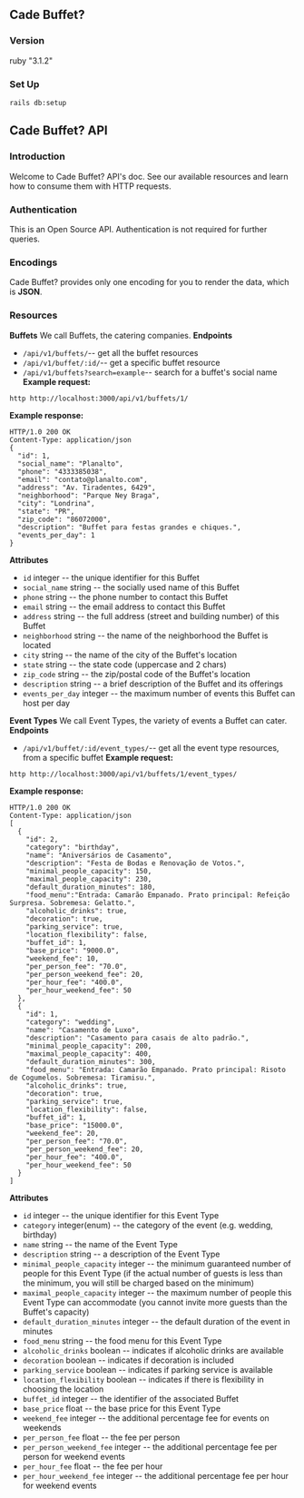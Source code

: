 ## Cade Buffet?
### Version
ruby "3.1.2"
### Set Up
```
rails db:setup
```
## Cade Buffet? API
### Introduction
Welcome to Cade Buffet? API's doc.
See our available resources and learn how to consume them with HTTP requests.
### Authentication
This is an Open Source API. Authentication is not required for further queries.
### Encodings
Cade Buffet? provides only one encoding for you to render the data, which is **JSON**.
### Resources
**Buffets**
We call Buffets, the catering companies.
**Endpoints**
+ `/api/v1/buffets/`-- get all the buffet resources
+ `/api/v1/buffet/:id/`-- get a specific buffet resource
+ `/api/v1/buffets?search=example`-- search for a buffet's social name
**Example request:**
```
http http://localhost:3000/api/v1/buffets/1/
```
**Example response:**
```
HTTP/1.0 200 OK
Content-Type: application/json
{
  "id": 1,
  "social_name": "Planalto",
  "phone": "4333385038",
  "email": "contato@planalto.com",
  "address": "Av. Tiradentes, 6429",
  "neighborhood": "Parque Ney Braga",
  "city": "Londrina",
  "state": "PR",
  "zip_code": "86072000",
  "description": "Buffet para festas grandes e chiques.",
  "events_per_day": 1
}
```
**Attributes**
+ `id` integer -- the unique identifier for this Buffet
+ `social_name` string -- the socially used name of this Buffet
+ `phone` string -- the phone number to contact this Buffet
+ `email` string -- the email address to contact this Buffet
+ `address` string -- the full address (street and building number) of this Buffet
+ `neighborhood` string -- the name of the neighborhood the Buffet is located
+ `city` string -- the name of the city of the Buffet's location
+ `state` string -- the state code (uppercase and 2 chars)
+ `zip_code` string -- the zip/postal code of the Buffet's location
+ `description` string -- a brief description of the Buffet and its offerings
+ `events_per_day` integer -- the maximum number of events this Buffet can host per day

**Event Types**
We call Event Types, the variety of events a Buffet can cater.
**Endpoints**
+ `/api/v1/buffet/:id/event_types/`-- get all the event type resources, from a specific buffet
**Example request:**
```
http http://localhost:3000/api/v1/buffets/1/event_types/
```
**Example response:**
```
HTTP/1.0 200 OK
Content-Type: application/json
[
  {
    "id": 2,
    "category": "birthday",
    "name": "Aniversários de Casamento",
    "description": "Festa de Bodas e Renovação de Votos.",
    "minimal_people_capacity": 150,
    "maximal_people_capacity": 230,
    "default_duration_minutes": 180,
    "food_menu":"Entrada: Camarão Empanado. Prato principal: Refeição Surpresa. Sobremesa: Gelatto.",
    "alcoholic_drinks": true,
    "decoration": true,
    "parking_service": true,
    "location_flexibility": false,
    "buffet_id": 1,
    "base_price": "9000.0",
    "weekend_fee": 10,
    "per_person_fee": "70.0",
    "per_person_weekend_fee": 20,
    "per_hour_fee": "400.0",
    "per_hour_weekend_fee": 50
  },
  {
    "id": 1,
    "category": "wedding",
    "name": "Casamento de Luxo",
    "description": "Casamento para casais de alto padrão.",
    "minimal_people_capacity": 200,
    "maximal_people_capacity": 400,
    "default_duration_minutes": 300,
    "food_menu": "Entrada: Camarão Empanado. Prato principal: Risoto de Cogumelos. Sobremesa: Tiramisu.",
    "alcoholic_drinks": true,
    "decoration": true,
    "parking_service": true,
    "location_flexibility": false,
    "buffet_id": 1,
    "base_price": "15000.0",
    "weekend_fee": 20,
    "per_person_fee": "70.0",
    "per_person_weekend_fee": 20,
    "per_hour_fee": "400.0",
    "per_hour_weekend_fee": 50
  }
]
```
**Attributes**
+ `id` integer -- the unique identifier for this Event Type
+ `category` integer(enum) -- the category of the event (e.g. wedding, birthday)
+ `name` string -- the name of the Event Type
+ `description` string -- a description of the Event Type
+ `minimal_people_capacity` integer -- the minimum guaranteed number of people for this Event Type (if the actual number of guests is less than the minimum, you will still be charged based on the minimum)
+ `maximal_people_capacity` integer -- the maximum number of people this Event Type can accommodate (you cannot invite more guests than the Buffet's capacity)
+ `default_duration_minutes` integer -- the default duration of the event in minutes
+ `food_menu` string -- the food menu for this Event Type
+ `alcoholic_drinks` boolean -- indicates if alcoholic drinks are available
+ `decoration` boolean -- indicates if decoration is included
+ `parking_service` boolean -- indicates if parking service is available
+ `location_flexibility` boolean -- indicates if there is flexibility in choosing the location
+ `buffet_id` integer -- the identifier of the associated Buffet
+ `base_price` float -- the base price for this Event Type
+ `weekend_fee` integer -- the additional percentage fee for events on weekends
+ `per_person_fee` float -- the fee per person
+ `per_person_weekend_fee` integer -- the additional percentage fee per person for weekend events
+ `per_hour_fee` float -- the fee per hour
+ `per_hour_weekend_fee` integer -- the additional percentage fee per hour for weekend events
  
